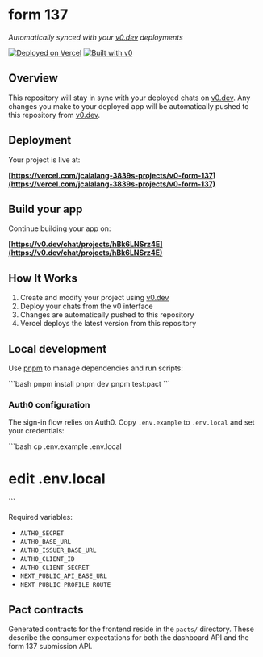 # form 137

*Automatically synced with your [v0.dev](https://v0.dev) deployments*

[![Deployed on Vercel](https://img.shields.io/badge/Deployed%20on-Vercel-black?style=for-the-badge&logo=vercel)](https://vercel.com/jcalalang-3839s-projects/v0-form-137)
[![Built with v0](https://img.shields.io/badge/Built%20with-v0.dev-black?style=for-the-badge)](https://v0.dev/chat/projects/hBk6LNSrz4E)

## Overview

This repository will stay in sync with your deployed chats on [v0.dev](https://v0.dev).
Any changes you make to your deployed app will be automatically pushed to this repository from [v0.dev](https://v0.dev).

## Deployment

Your project is live at:

**[https://vercel.com/jcalalang-3839s-projects/v0-form-137](https://vercel.com/jcalalang-3839s-projects/v0-form-137)**

## Build your app

Continue building your app on:

**[https://v0.dev/chat/projects/hBk6LNSrz4E](https://v0.dev/chat/projects/hBk6LNSrz4E)**

## How It Works

1. Create and modify your project using [v0.dev](https://v0.dev)
2. Deploy your chats from the v0 interface
3. Changes are automatically pushed to this repository
4. Vercel deploys the latest version from this repository

## Local development

Use [pnpm](https://pnpm.io/) to manage dependencies and run scripts:

\`\`\`bash
pnpm install
pnpm dev
pnpm test:pact
\`\`\`

### Auth0 configuration

The sign-in flow relies on Auth0. Copy `.env.example` to `.env.local` and set your credentials:

\`\`\`bash
cp .env.example .env.local
# edit .env.local
\`\`\`

Required variables:
- `AUTH0_SECRET`
- `AUTH0_BASE_URL`
- `AUTH0_ISSUER_BASE_URL`
- `AUTH0_CLIENT_ID`
- `AUTH0_CLIENT_SECRET`
- `NEXT_PUBLIC_API_BASE_URL`
- `NEXT_PUBLIC_PROFILE_ROUTE`

## Pact contracts

Generated contracts for the frontend reside in the `pacts/` directory. These
describe the consumer expectations for both the dashboard API and the form 137
submission API.

